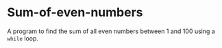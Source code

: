 # Sum-of-even-numbers
A program to find the sum of all even numbers between 1 and 100 using a `while` loop.
